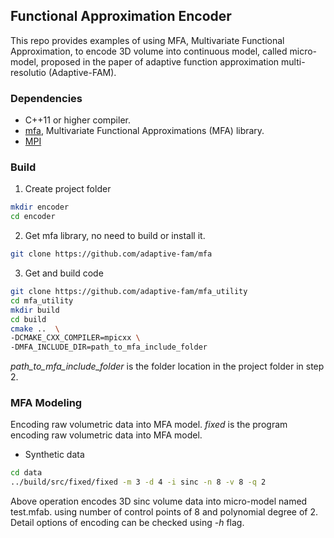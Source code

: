 ## Functional Approximation Encoder
This repo provides examples of using MFA, Multivariate Functional Approximation, to encode 3D volume into continuous model, called micro-model, proposed in the paper of adaptive function approximation multi-resolutio (Adaptive-FAM).

###  Dependencies
- C++11 or higher compiler.
- [mfa](https://github.com/adaptive-fam/mfa), Multivariate Functional Approximations (MFA) library.
- [MPI](http://www.mpich.org)

### Build
1. Create project folder
```bash
mkdir encoder
cd encoder
```
2. Get mfa library, no need to build or install it.
```bash
git clone https://github.com/adaptive-fam/mfa
```
3. Get and build code
```bash
git clone https://github.com/adaptive-fam/mfa_utility
cd mfa_utility
mkdir build
cd build
cmake ..  \
-DCMAKE_CXX_COMPILER=mpicxx \
-DMFA_INCLUDE_DIR=path_to_mfa_include_folder
```
*path_to_mfa_include_folder* is the folder location in the project folder in step 2.
### MFA Modeling
Encoding raw volumetric data into MFA model. *fixed* is the program encoding raw volumetric data into MFA model.
* Synthetic data
```bash
cd data
../build/src/fixed/fixed -m 3 -d 4 -i sinc -n 8 -v 8 -q 2
```
Above operation encodes 3D sinc volume data into micro-model named test.mfab. using number of control points of 8 and polynomial degree of 2. Detail options of encoding can be checked using *-h* flag.
